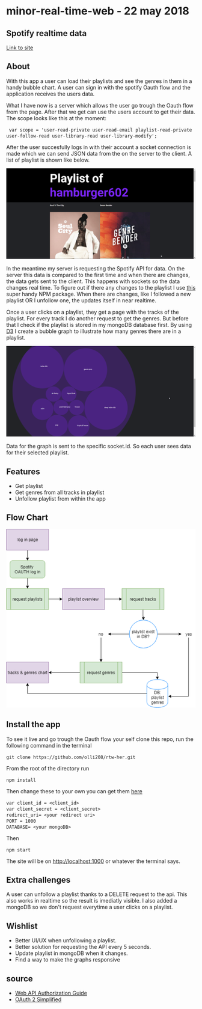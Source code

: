 # minor-real-time-web - 22 may 2018

## Spotify realtime data

[Link to site](https://limitless-mountain-31693.herokuapp.com/)

## About 
With this app a user can load their playlists and see the genres in them in a handy bubble chart. A user can sign in with the spotify Oauth flow and the application receives the users data. 

What I have now is a server which allows the user go trough the Oauth flow from the page. After that we get can use the users account to get their data. The scope looks like this at the moment:
```
 var scope = 'user-read-private user-read-email playlist-read-private user-follow-read user-library-read user-library-modify';
```
After the user succesfully logs in with their account a socket connection is made which we can send JSON data from the on the server to the client. A list of playlist is shown like below.

![playlist](README-img/playlists.png)


In the meantime my server is requesting the Spotify API for data. On the server this data is compared to the first time and when there are changes, the data gets sent to the client. This happens with sockets so the data changes real time. To figure out if there any changes to the playlist I use [this](https://www.npmjs.com/package/deep-diff) super handy NPM package. When there are changes, like I followed a new playlist OR I unfollow one, the updates itself in near realtime.

Once a user clicks on a playlist, they get a page with the tracks of the playlist. For every track I do another request to get the genres. But before that I check if the playlist is stored in my mongoDB database first. By using [D3](https://d3js.org/) I create a bubble graph to illustrate how many genres there are in a playlist.

![genres](README-img/genre.png)

Data for the graph is sent to the specific socket.id. So each user sees data for their selected playlist.

## Features 
- Get playlist
- Get genres from all tracks in playlist
- Unfollow playlist from within the app

## Flow Chart
![genres](README-img/spotify.png)

## Install the app
To see it live and go trough the Oauth flow your self clone this repo, run the following command in the terminal
```
git clone https://github.com/olli208/rtw-her.git
```

From the root of the directory run 
```
npm install
```

Then change these to your own you can get them [here](https://developer.spotify.com/)
```
var client_id = <client_id>
var client_secret = <client_secret>
redirect_uri= <your redirect uri>
PORT = 1000
DATABASE= <your mongoDB>
```

Then 
```
npm start
```

The site will be on [http://localhost:1000](http://localhost:1000/) or whatever the terminal says.

## Extra challenges
A user can unfollow a playlist thanks to a DELETE request to the api. This also works in realtime so the result is imediatly visible. I also added a mongoDB so we don't request everytime a user clicks on a playlist.

## Wishlist
- Better UI/UX when unfollowing a playlist.
- Better solution for requesting the API every 5 seconds.
- Update playlist in mongoDB when it changes.
- Find a way to make the graphs responsive

## source
- [Web API Authorization Guide](https://developer.spotify.com/web-api/authorization-guide/)
- [OAuth 2 Simplified](https://aaronparecki.com/oauth-2-simplified/#web-server-apps)
